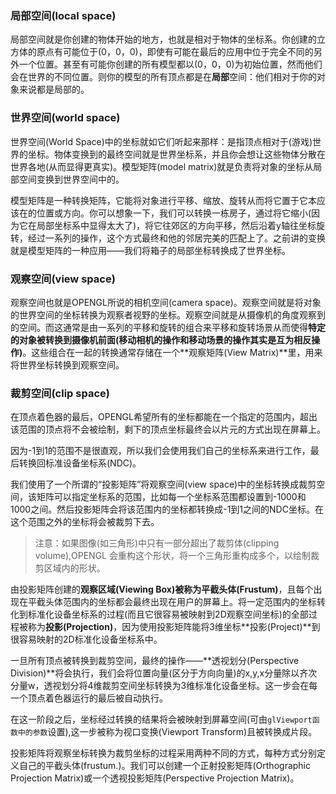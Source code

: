 ### 局部空间\(local space\)

局部空间就是你创建的物体开始的地方，也就是相对于物体的坐标系。你创建的立方体的原点有可能位于\(0，0，0\)，即使有可能在最后的应用中位于完全不同的另外一个位置。甚至有可能你创建的所有模型都以\(0，0，0\)为初始位置，然而他们会在世界的不同位置。则你的模型的所有顶点都是在**局部**空间：他们相对于你的对象来说都是局部的。

### 世界空间\(world space\)

世界空间\(World Space\)中的坐标就如它们听起来那样：是指顶点相对于\(游戏\)世界的坐标。物体变换到的最终空间就是世界坐标系，并且你会想让这些物体分散在世界各地\(从而显得更真实\)。模型矩阵\(model matrix\)就是负责将对象的坐标从局部空间变换到世界空间中的。

模型矩阵是一种转换矩阵，它能将对象进行平移、缩放、旋转从而将它置于它本应该在的位置或方向。你可以想象一下，我们可以转换一栋房子，通过将它缩小\(因为它在局部坐标系中显得太大了\)，将它往郊区的方向平移，然后沿着y轴往坐标旋转，经过一系列的操作，这个方式最终和他的邻居完美的匹配上了。之前讲的变换就是模型矩阵的一种应用——我们将箱子的局部坐标转换成了世界坐标。

### 观察空间\(view space\)

观察空间也就是OPENGL所说的相机空间\(camera space\)。观察空间就是将对象的世界空间的坐标转换为观察者视野的坐标。观察空间就是从摄像机的角度观察到的空间。而这通常是由一系列的平移和旋转的组合来平移和旋转场景从而使得**特定的对象被转换到摄像机前面\(**移动相机的操作和移动场景的操作其实是互为相反操作**\)**。这些组合在一起的转换通常存储在一个**观察矩阵\(View Matrix\)**里，用来将世界坐标转换到观察空间。

### 裁剪空间\(clip space\)

在顶点着色器的最后，OPENGL希望所有的坐标都能在一个指定的范围内，超出该范围的顶点将不会被绘制，剩下的顶点坐标最终会以片元的方式出现在屏幕上。

因为-1到1的范围不是很直观，所以我们会使用我们自己的坐标系来进行工作，最后转换回标准设备坐标系\(NDC\)。

我们使用了一个所谓的“投影矩阵”将观察空间\(view space\)中的坐标转换成裁剪空间，该矩阵可以指定坐标系的范围，比如每一个坐标系范围都设置到-1000和1000之间。然后投影矩阵会将该范围内的坐标都转换成-1到1之间的NDC坐标。在这个范围之外的坐标将会被裁剪下去。

> 注意：如果图像\(如三角形\)中只有一部分超出了裁剪体\(clipping volume\),OPENGL 会重构这个形状，将一个三角形重构成多个，以绘制裁剪区域内的形状。

由投影矩阵创建的**观察区域\(Viewing Box\)**被称为**平截头体\(Frustum\)**，且每个出现在平截头体范围内的坐标都会最终出现在用户的屏幕上。将一定范围内的坐标转化到标准化设备坐标系的过程\(而且它很容易被映射到2D观察空间坐标\)的全部过程被称为**投影\(Projection\)**，因为使用投影矩阵能将3维坐标**投影\(Project\)**到很容易映射的2D标准化设备坐标系中。

一旦所有顶点被转换到裁剪空间，最终的操作——**透视划分\(Perspective Division\)**将会执行，我们会将位置向量\(区分于方向向量\)的x,y,x分量除以齐次分量w，透视划分将4维裁剪空间坐标转换为3维标准化设备坐标。这一步会在每一个顶点着色器运行的最后被自动执行。

在这一阶段之后，坐标经过转换的结果将会被映射到屏幕空间\(可由`glViewport函数中的参数`设置\),这一步被称为视口变换\(Viewport Transform\)且被转换成片段。

投影矩阵将观察坐标转换为裁剪坐标的过程采用两种不同的方式，每种方式分别定义自己的平截头体\(frustum.\)。我们可以创建一个正射投影矩阵\(Orthographic Projection Matrix\)或一个透视投影矩阵\(Perspective Projection Matrix\)。


